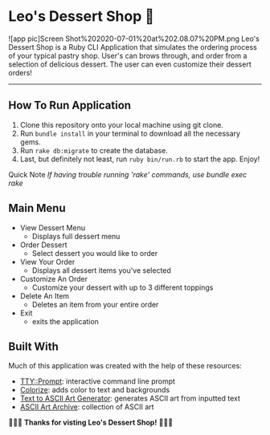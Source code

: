 Leo's Dessert Shop 🍰
========================
![app pic]Screen Shot%202020-07-01%20at%202.08.07%20PM.png
Leo's Dessert Shop is a Ruby CLI Application that simulates the ordering process of your typical pastry shop.
User's can brows through, and order from a selection of delicious dessert. The user can even customize
their dessert orders!

---
## How To Run Application

1. Clone this repository onto your local machine using git clone.
2. Run `bundle install` in your terminal to download all the necessary gems.
3. Run `rake db:migrate` to create the database.
4. Last, but definitely not least, run `ruby bin/run.rb` to start the app. Enjoy!

Quick Note *If having trouble running 'rake' commands, use bundle exec rake*

## Main Menu

- View Dessert Menu
  - Displays full dessert menu
- Order Dessert
  - Select dessert you would like to order
- View Your Order
  - Displays all dessert items you've selected
- Customize An Order
  - Customize your dessert with up to 3 different toppings
- Delete An Item
  - Deletes an item from your entire order
- Exit
  - exits the application

## Built With

Much of this application was created with the help of these resources:

- [TTY::Prompt](https://github.com/piotrmurach/tty-prompt#21-ask): interactive command line prompt
- [Colorize](https://github.com/fazibear/colorize): adds color to text and backgrounds
- [Text to ASCII Art Generator](http://patorjk.com/software/taag/#p=display&f=Graffiti&t=Type%20Something%20): generates ASCII art from inputted text
- [ASCII Art Archive](https://www.asciiart.eu/): collection of ASCII art

🍨🥧🍰 **Thanks for visting Leo's Dessert Shop!** 🍨🥧🍰
